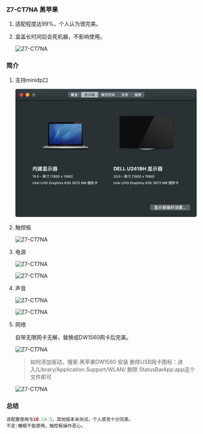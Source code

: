 ### Z7-CT7NA 黑苹果

1. 适配程度达99%，个人认为很完美。

2. 盒盖长时间后会死机器，不影响使用。

   ![Z7-CT7NA](/image/1.png)

### 简介

1. 支持minidp口

   ![image-20210201121258971](.images/README.assets/image-20210201121258971.png)

1. 触控板

   ![Z7-CT7NA](/image/2.png)

2. 电源

   ![Z7-CT7NA](/image/3.png)

   ![Z7-CT7NA](/image/4.png)

3. 声音

   ![Z7-CT7NA](/image/6.png)

   ![Z7-CT7NA](/image/5.png)

4. 网络

   自带无限网卡无解，替换成DW1560网卡后完美。

   ![Z7-CT7NA](/image/7.png)

   > 如何添加驱动，搜索 黑苹果DW1560 安装
   > 删除USB网卡图标：进入/Library/Application Support/WLAN/ 删除 StatusBarApp.app这个文件即可

   ![Z7-CT7NA](/image/8.png)

### 总结

```PHP
该配置使用与10.14.5，其他版本未测试，个人感觉十分完美。
不足:睡眠不能使用，触控板操作恶心。
```

